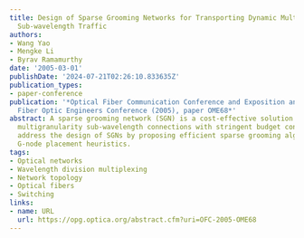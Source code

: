 ```yaml
---
title: Design of Sparse Grooming Networks for Transporting Dynamic Multi-granularity
  Sub-wavelength Traffic
authors:
- Wang Yao
- Mengke Li
- Byrav Ramamurthy
date: '2005-03-01'
publishDate: '2024-07-21T02:26:10.833635Z'
publication_types:
- paper-conference
publication: '*Optical Fiber Communication Conference and Exposition and The National
  Fiber Optic Engineers Conference (2005), paper OME68*'
abstract: A sparse grooming network (SGN) is a cost-effective solution to provision
  multigranularity sub-wavelength connections with stringent budget constraints. We
  address the design of SGNs by proposing efficient sparse grooming algorithms and
  G-node placement heuristics.
tags:
- Optical networks
- Wavelength division multiplexing
- Network topology
- Optical fibers
- Switching
links:
- name: URL
  url: https://opg.optica.org/abstract.cfm?uri=OFC-2005-OME68
---
```

